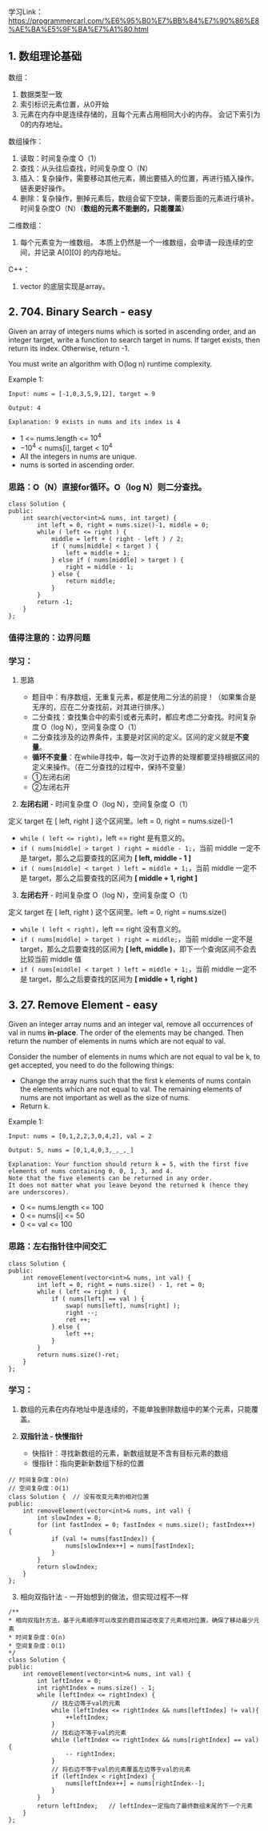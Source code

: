 学习Link：https://programmercarl.com/%E6%95%B0%E7%BB%84%E7%90%86%E8%AE%BA%E5%9F%BA%E7%A1%80.html

## 1. 数组理论基础

数组：
1. 数据类型一致
2. 索引标识元素位置，从0开始
3. 元素在内存中是连续存储的，且每个元素占用相同大小的内存。 会记下索引为0的内存地址。

数组操作：
1. 读取：时间复杂度 O（1）
2. 查找：从头往后查找，时间复杂度 O（N）
3. 插入：复杂操作，需要移动其他元素，腾出要插入的位置，再进行插入操作。 链表更好操作。
4. 删除：复杂操作，删掉元素后，数组会留下空缺，需要后面的元素进行填补。 时间复杂度O（N）（**数组的元素不能删的，只能覆盖**）

二维数组：
1. 每个元素变为一维数组。 本质上仍然是一个一维数组，会申请一段连续的空间，并记录 A[0][0] 的内存地址。

C++：
1. vector 的底层实现是array。

## 2. 704. Binary Search - easy
Given an array of integers nums which is sorted in ascending order, and an integer target, write a function to search target in nums. If target exists, then return its index. Otherwise, return -1.

You must write an algorithm with O(log n) runtime complexity.

Example 1:

`Input: nums = [-1,0,3,5,9,12], target = 9`

`Output: 4`

`Explanation: 9 exists in nums and its index is 4`

- 1 <= nums.length <= $10^4$
- $-10^4$ < nums[i], target < $10^4$
- All the integers in nums are unique.
- nums is sorted in ascending order.

### 思路：O（N）直接for循环。O（log N）则二分查找。

```
class Solution {
public:
    int search(vector<int>& nums, int target) {
        int left = 0, right = nums.size()-1, middle = 0;
        while ( left <= right ) {
            middle = left + ( right - left ) / 2;
            if ( nums[middle] < target ) {
                left = middle + 1;
            } else if ( nums[middle] > target ) {
                right = middle - 1;
            } else {
                return middle;
            }
        }
        return -1;
    }
};
```

### 值得注意的：**边界问题**

### 学习：

1. 思路
   - 题目中：有序数组，无重复元素，都是使用二分法的前提！（如果集合是无序的，应在二分查找前，对其进行排序。）
   - 二分查找：查找集合中的索引或者元素时，都应考虑二分查找。时间复杂度 O（log N），空间复杂度  O（1）
   - 二分查找涉及的边界条件，主要是对区间的定义。区间的定义就是**不变量**。
   - **循环不变量**：在while寻找中，每一次对于边界的处理都要坚持根据区间的定义来操作。（在二分查找的过程中，保持不变量）
   - ①左闭右闭
   - ②左闭右开

2. **左闭右闭** - 时间复杂度 O（log N），空间复杂度  O（1）

定义 target 在 [ left, right ] 这个区间里。left = 0, right = nums.size()-1

- `while ( left <= right)`，left == right 是有意义的。
- `if ( nums[middle] > target ) right = middle - 1;`，当前 middle 一定不是 target，那么之后要查找的区间为 **[ left, middle - 1 ]**
- `if ( nums[middle] < target ) left = middle + 1;`，当前 middle 一定不是 target，那么之后要查找的区间为 **[ middle + 1, right ]**

3. **左闭右开** - 时间复杂度 O（log N），空间复杂度  O（1）

定义 target 在 [ left, right ) 这个区间里。left = 0, right = nums.size()

- `while ( left < right)`，left == right 没有意义的。
- `if ( nums[middle] > target ) right = middle;`，当前 middle 一定不是 target，那么之后要查找的区间为 **[ left, middle )**，即下一个查询区间不会去比较当前 middle 值
- `if ( nums[middle] < target ) left = middle + 1;`，当前 middle 一定不是 target，那么之后要查找的区间为 **[ middle + 1, right )**

## 3. 27. Remove Element - easy

Given an integer array nums and an integer val, remove all occurrences of val in nums **in-place**. The order of the elements may be changed. Then return the number of elements in nums which are not equal to val.

Consider the number of elements in nums which are not equal to val be k, to get accepted, you need to do the following things:

- Change the array nums such that the first k elements of nums contain the elements which are not equal to val. The remaining elements of nums are not important as well as the size of nums.
- Return k.

Example 1:

`Input: nums = [0,1,2,2,3,0,4,2], val = 2`

`Output: 5, nums = [0,1,4,0,3,_,_,_]`

```
Explanation: Your function should return k = 5, with the first five elements of nums containing 0, 0, 1, 3, and 4.
Note that the five elements can be returned in any order.
It does not matter what you leave beyond the returned k (hence they are underscores).
```

- 0 <= nums.length <= 100
- 0 <= nums[i] <= 50
- 0 <= val <= 100

### 思路：左右指针往中间交汇

```
class Solution {
public:
    int removeElement(vector<int>& nums, int val) {
        int left = 0, right = nums.size() - 1, ret = 0;
        while ( left <= right ) {
            if ( nums[left] == val ) {
                swap( nums[left], nums[right] );
                right --;
                ret ++;
            } else {
                left ++;
            }
        }
        return nums.size()-ret;
    }
};
```

### 学习：

1. 数组的元素在内存地址中是连续的，不能单独删除数组中的某个元素，只能覆盖。

2. **双指针法 - 快慢指针**
   - 快指针：寻找新数组的元素，新数组就是不含有目标元素的数组
   - 慢指针：指向更新新数组下标的位置

```
// 时间复杂度：O(n)
// 空间复杂度：O(1)
class Solution {  // 没有改变元素的相对位置
public:
    int removeElement(vector<int>& nums, int val) {
        int slowIndex = 0;
        for (int fastIndex = 0; fastIndex < nums.size(); fastIndex++) {
            if (val != nums[fastIndex]) {
                nums[slowIndex++] = nums[fastIndex];
            }
        }
        return slowIndex;
    }
};
```

3. 相向双指针法 - 一开始想到的做法，但实现过程不一样

```
/**
* 相向双指针方法，基于元素顺序可以改变的题目描述改变了元素相对位置，确保了移动最少元素
* 时间复杂度：O(n)
* 空间复杂度：O(1)
*/
class Solution {
public:
    int removeElement(vector<int>& nums, int val) {
        int leftIndex = 0;
        int rightIndex = nums.size() - 1;
        while (leftIndex <= rightIndex) {
            // 找左边等于val的元素
            while (leftIndex <= rightIndex && nums[leftIndex] != val){
                ++leftIndex;
            }
            // 找右边不等于val的元素
            while (leftIndex <= rightIndex && nums[rightIndex] == val) {
                -- rightIndex;
            }
            // 将右边不等于val的元素覆盖左边等于val的元素
            if (leftIndex < rightIndex) {
                nums[leftIndex++] = nums[rightIndex--];
            }
        }
        return leftIndex;   // leftIndex一定指向了最终数组末尾的下一个元素
    }
};
```
